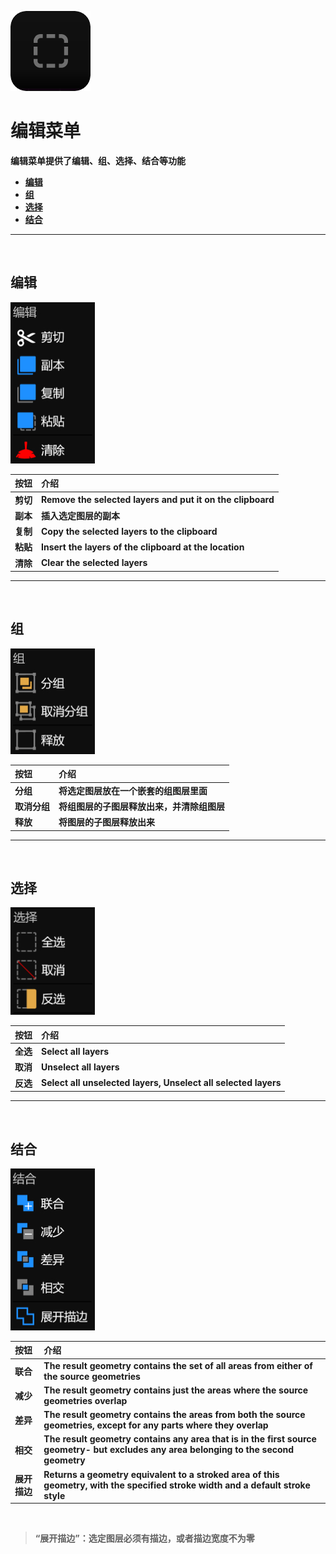 ![Image](Images/AllMenus_EditMenu.png)
# **编辑菜单**
**编辑菜单提供了编辑、组、选择、结合等功能**
- [**编辑**](#编辑)
- [**组**](#组)
- [**选择**](#选择)
- [**结合**](#结合)


---
<br/>

## **编辑**
![Image](Images/AllMenus_EditMenu_Edit.jpg)

|**按钮**|**介绍**|
|:-|:-|
|**剪切**|**Remove the selected layers and put it on the clipboard**|
|**副本**|**插入选定图层的副本**|
|**复制**|**Copy the selected layers to the clipboard**|
|**粘贴**|**Insert the layers of the clipboard at the location**|
|**清除**|**Clear the selected layers**|


---
<br/>

## **组**
![Image](Images/AllMenus_EditMenu_Group.jpg)

|**按钮**|**介绍**|
|:-|:-|
|**分组**|**将选定图层放在一个嵌套的组图层里面**|
|**取消分组**|**将组图层的子图层释放出来，并清除组图层**|
|**释放**|**将图层的子图层释放出来**|


---
<br/>

## **选择**
![Image](Images/AllMenus_EditMenu_Select.jpg)

|**按钮**|**介绍**|
|:-|:-|
|**全选**|**Select all layers**|
|**取消**|**Unselect all layers**|
|**反选**|**Select all unselected layers, Unselect all selected layers**|


---
<br/>

## **结合**
![Image](Images/AllMenus_EditMenu_Combine.jpg)

|**按钮**|**介绍**|
|:-|:-|
|**联合**|**The result geometry contains the set of all areas from either of the source geometries**|
|**减少**|**The result geometry contains just the areas where the source geometries overlap**|
|**差异**|**The result geometry contains the areas from both the source geometries, except for any parts where they overlap**|
|**相交**|**The result geometry contains any area that is in the first source geometry- but  excludes any area belonging to the second geometry**|
|**展开描边**|**Returns a geometry equivalent to a stroked area of this geometry, with the specified stroke width and a default stroke style**|

<br/>

> **“展开描边”：选定图层必须有描边，或者描边宽度不为零**